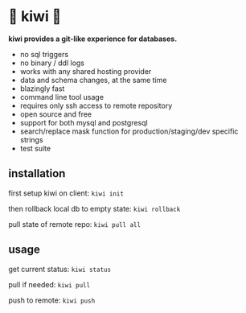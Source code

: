 # 🥝 kiwi 🥝

**kiwi provides a git-like experience for databases.**

* no sql triggers
* no binary / ddl logs
* works with any shared hosting provider
* data and schema changes, at the same time
* blazingly fast
* command line tool usage
* requires only ssh access to remote repository
* open source and free
* support for both mysql and postgresql
* search/replace mask function for production/staging/dev specific strings
* test suite

## installation

first setup kiwi on client:
`kiwi init`

then rollback local db to empty state:
`kiwi rollback`

pull state of remote repo:
`kiwi pull all`


## usage

get current status:
`kiwi status`

pull if needed:
`kiwi pull`

push to remote:
`kiwi push`

